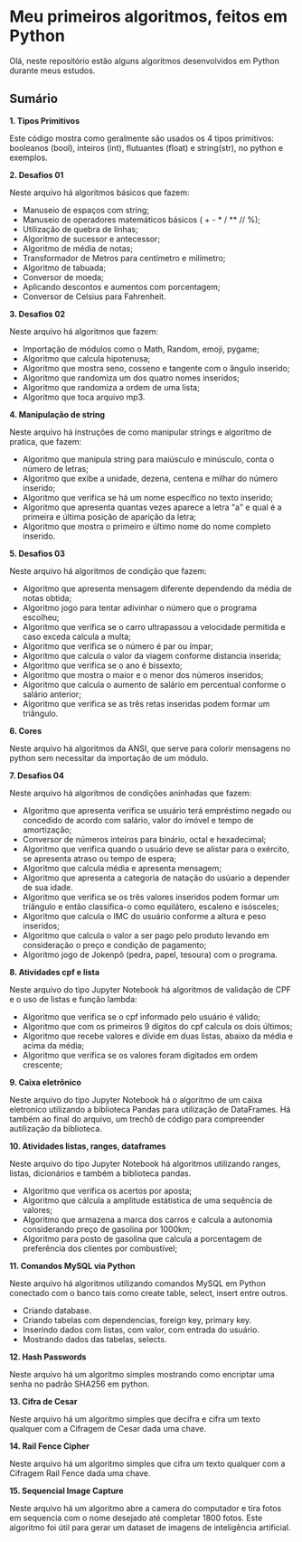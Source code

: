 ﻿# Meu primeiros algoritmos, feitos em Python 
Olá, neste repositório estão alguns algoritmos desenvolvidos em Python durante meus estudos.


## Sumário

 **1. Tipos Primitivos**
 
 Este código mostra como geralmente são usados os 4 tipos primitivos: booleanos (bool), inteiros (int), flutuantes (float) e string(str), no python e exemplos. 

**2. Desafios 01** 

Neste arquivo há algoritmos básicos que fazem:
 - Manuseio de espaços com string;
 - Manuseio de operadores matemáticos básicos ( + - * / ** // %);
 - Utilização de quebra de linhas;
 - Algoritmo de sucessor e antecessor;
 - Algoritmo de média de notas;
 - Transformador de Metros para centímetro e milímetro;
 - Algoritmo de tabuada;
 - Conversor de moeda;
 - Aplicando descontos e aumentos com porcentagem;
 - Conversor de Celsius para Fahrenheit.

**3. Desafios 02**

Neste arquivo há algoritmos que fazem:
 - Importação de módulos como o Math, Random, emoji, pygame;
 - Algoritmo que calcula hipotenusa;
 - Algoritmo que mostra seno, cosseno e tangente com o ângulo inserido;
 - Algoritmo que randomiza um dos quatro nomes inseridos;
 - Algoritmo que randomiza a ordem de uma lista;
 - Algoritmo que toca arquivo mp3. 
 
 **4. Manipulação de string**
 
Neste arquivo há instruções de como manipular strings e algoritmo de pratica, que fazem:
 - Algoritmo que manipula string para maiúsculo e minúsculo, conta o número de letras;
 - Algoritmo que exibe a unidade, dezena, centena e milhar do número inserido;
 - Algoritmo que verifica se há um nome específico no texto inserido;
 - Algoritmo que apresenta quantas vezes aparece a letra "a" e qual é a primeira e última posição de aparição da letra;
 - Algoritmo que mostra o primeiro e último nome do nome completo inserido. 

**5. Desafios 03**

Neste arquivo há algoritmos de condição que fazem:
 - Algoritmo que apresenta mensagem diferente dependendo da média de notas obtida;
 - Algoritmo jogo para tentar adivinhar o número que o programa escolheu;
 - Algoritmo que verifica se o carro ultrapassou a velocidade permitida e caso exceda calcula a multa;
 - Algoritmo que verifica se o número é par ou ímpar;
 - Algoritmo que calcula o valor da viagem conforme distancia inserida;
 - Algoritmo que verifica se o ano é bissexto;
 - Algoritmo que mostra o maior e o menor dos números inseridos;
 - Algoritmo que calcula o aumento de salário em percentual conforme o salário anterior;
 - Algoritmo que verifica se as três retas inseridas podem formar um triângulo.

**6. Cores**

Neste arquivo há algoritmos da ANSI, que serve para colorir mensagens no python sem necessitar da importação de um módulo. 
 
**7. Desafios 04**

Neste arquivo há algoritmos de condições aninhadas que fazem:
 - Algoritmo que apresenta verifica se usuário terá empréstimo negado ou concedido de acordo com salário, valor do imóvel e tempo de amortização;
 - Conversor de números inteiros para binário, octal e hexadecimal;
 -  Algoritmo que verifica quando o usuário deve se alistar para o exército, se apresenta atraso ou tempo de espera;
 - Algoritmo que calcula média e apresenta mensagem;
 - Algoritmo que apresenta a categoria de natação do usúario a depender de sua idade. 
 - Algoritmo que verifica se os três valores inseridos podem formar um triângulo e então classifica-o como equilátero, escaleno e isósceles;
 -  Algoritmo que calcula o IMC do usuário conforme a altura e peso inseridos;
 - Algoritmo que calcula o valor a ser pago pelo produto levando em consideração o preço e condição de pagamento;
 - Algoritmo jogo de Jokenpô (pedra, papel, tesoura) com o programa.  
 
 **8. Atividades cpf e lista**
 
 Neste arquivo do tipo Jupyter Notebook há algoritmos de validação de CPF e o uso de listas e função lambda:
 - Algoritmo que verifica se o cpf informado pelo usuário é válido;
 - Algoritmo que com os primeiros 9 dígitos do cpf calcula os dois últimos;
 - Algoritmo que recebe valores e dívide em duas listas, abaixo da média e acima da média;
 - Algoritmo que verifica se os valores foram digitados em ordem crescente;
 
 
 **9. Caixa eletrônico**
 
Neste arquivo do tipo Jupyter Notebook há o algoritmo de um caixa eletronico utilizando a biblioteca Pandas para utilização de DataFrames. Há também ao final do arquivo, um trechô de código para compreender autilização da biblioteca. 

 **10. Atividades listas, ranges, dataframes**
 
Neste arquivo do tipo Jupyter Notebook há algoritmos utilizando ranges, listas, dicionários e também a biblioteca pandas. 
- Algoritmo que verifica os acertos por aposta;
- Algoritmo que cálcula a amplitude estátistica de uma sequência de valores;
- Algoritmo que armazena a marca dos carros e calcula a autonomia considerando preço de gasolina por 1000km;
- Algoritmo para posto de gasolina que calcula a porcentagem de preferência dos clientes por combustível;

**11. Comandos MySQL via Python**

Neste arquivo há algoritmos utilizando comandos MySQL em Python conectado com o banco tais como create table, select, insert entre outros. 
- Criando database. 
- Criando tabelas com dependencias, foreign key, primary key. 
- Inserindo dados com listas, com valor, com entrada do usuário. 
- Mostrando dados das tabelas, selects.

**12. Hash Passwords**

Neste arquivo há um algoritmo simples mostrando como encriptar uma senha no padrão SHA256 em python. 

**13. Cifra de Cesar**

Neste arquivo há um algoritmo simples que decifra e cifra um texto qualquer com a Cifragem de Cesar dada uma chave.

**14. Rail Fence Cipher**

Neste arquivo há um algoritmo simples que cifra um texto qualquer com a Cifragem Rail Fence dada uma chave.

**15. Sequencial Image Capture**

Neste arquivo há um algoritmo abre a camera do computador e tira fotos em sequencia com o nome desejado até completar 1800 fotos. Este algoritmo foi útil para gerar um dataset de imagens de inteligência artificial.
